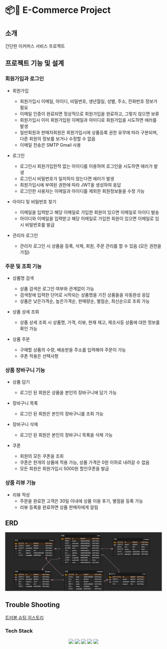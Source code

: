 # 📦🚚 E-Commerce Project

## 소개
간단한 이커머스 서비스 프로젝트

## 프로젝트 기능 및 설계
### 회원가입과 로그인
- 회원가입
    - 회원가입시 이메일, 아이디, 비밀번호, 생년월일, 성별, 주소, 전화번호 정보가 필요
    - 이메일 인증이 완료되면 정상적으로 회원가입을 완료하고, 그렇지 않으면 보류
    - 회원가입시 이미 회원가입된 이메일과 아이디로 회원가입을 시도하면 에러를 발생
    - 일반회원과 판매자회원은 회원가입시에 상품등록 권한 유무에 따라 구분되며, 다른 회원의 정보를 보거나 수정할 수 없음
    - 이메일 전송은 SMTP Gmail 사용


- 로그인
    - 로그인시 회원가입한적 없는 아이디를 이용하여 로그인을 시도하면 에러가 발생
    - 로그인시 비밀번호가 일치하지 않는다면 에러가 발생
    - 회원가입시에 부여된 권한에 따라 JWT을 생성하여 응답
    - 로그인한 사용자는 이메일과 아이디를 제외한 회원정보들을 수정 가능


- 아이디 및 비밀번호 찾기
    - 이메일을 입력받고 해당 이메일로 가입한 회원이 있으면 이메일로 아이디 발송
    - 아이디와 이메일을 입력받고 해당 이메일로 가입한 회원이 있으면 이메일로 임시 비밀번호를 발급


- 관리자 로그인
    - 관리자 로그인 시 상품을 등록, 삭제, 회원, 주문 관리를 할 수 있음 (모든 권한을 가짐)

### 주문 및 조회 기능
- 상품명 검색
    - 상품 검색은 로그인 여부와 관계없이 가능
    - 검색창에 입력한 단어로 시작되는 상품명을 가진 상품들을 자동완성 응답
    - 상품은 낮은가격순, 높은가격순, 판매량순, 별점순, 최신순으로 조회 가능


- 상품 상세 조회
    - 상품 상세 조회 시 상품명, 가격, 리뷰, 현재 재고, 제조사등 상품에 대한 정보를 확인 가능


- 상품 주문
    - 구매할 상품의 수량, 배송받을 주소를 입력해야 주문이 가능
    - 쿠폰 적용은 선택사항

### 상품 장바구니 기능

- 상품 담기
    - 로그인 된 회원은 상품을 본인의 장바구니에 담기 가능


- 장바구니 목록
    - 로그인 된 회원은 본인의 장바구니를 조회 가능


- 장바구니 삭제
    - 로그인 된 회원은 본인의 장바구니 목록을 삭제 가능


- 쿠폰
    - 회원의 모든 쿠폰을 조회
    - 쿠폰은 한개의 상품에 적용 가능, 상품 가격은 0원 이하로 내려갈 수 없음
    - 모든 회원은 회원가입시 5000원 할인쿠폰을 발급

### 상품 리뷰 기능

- 리뷰 작성
    - 주문을 완료한 고객은 30일 이내에 상품 이용 후기, 별점을 등록 가능
    - 리뷰 등록을 완료하면 상품 판매자에게 알림

## ERD
![ERD](doc/img/erd.png)

## Trouble Shooting
[트러블 슈팅 히스토리](doc/TROUBLE_SHOOTING.md)

### Tech Stack
<div align=center> 
  <img src="https://img.shields.io/badge/java-007396?style=for-the-badge&logo=java&logoColor=white"> 
  <img src="https://img.shields.io/badge/spring-6DB33F?style=for-the-badge&logo=spring&logoColor=white"> 
  <img src="https://img.shields.io/badge/mysql-4479A1?style=for-the-badge&logo=mysql&logoColor=white"> 
  <img src="https://img.shields.io/badge/git-F05032?style=for-the-badge&logo=git&logoColor=white">
  <img src="https://img.shields.io/badge/redis-%23DD0031.svg?&style=for-the-badge&logo=redis&logoColor=white">
</div>
